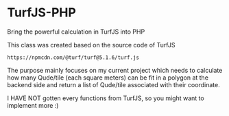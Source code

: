 # TurfJS-PHP
Bring the powerful calculation in TurfJS into PHP 

This class was created based on the source code of TurfJS

```https://npmcdn.com/@turf/turf@5.1.6/turf.js```

The purpose mainly focuses on my current project which needs to calculate how many Qude/tile (each square meters) 
can be fit in a polygon at the backend side and return a list of Qude/tile associated with their coordinate.

I HAVE NOT gotten every functions from TurfJS, so you might want to implement more :)
